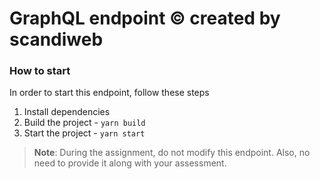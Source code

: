 # GraphQL endpoint  © created by scandiweb



### How to start

In order to start this endpoint, follow these steps

1. Install dependencies
2. Build the project - `yarn build`
3. Start the project - `yarn start`

>**Note**: During the assignment, do not modify this endpoint. Also, no need to provide it along with your assessment.
